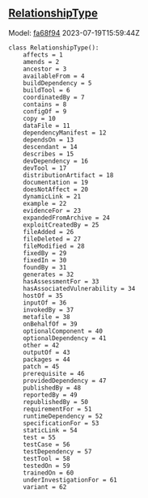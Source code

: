 ## [RelationshipType](https://github.com/spdx/spdx-3-model/blob/main/model/Core/Vocabularies/RelationshipType.md)
Model: [fa68f94](https://github.com/spdx/spdx-3-model/commit/fa68f942ae1a0d0e8f05df6526f147cbe64183ed) 2023-07-19T15:59:44Z
```
class RelationshipType():
    affects = 1
    amends = 2
    ancestor = 3
    availableFrom = 4
    buildDependency = 5
    buildTool = 6
    coordinatedBy = 7
    contains = 8
    configOf = 9
    copy = 10
    dataFile = 11
    dependencyManifest = 12
    dependsOn = 13
    descendant = 14
    describes = 15
    devDependency = 16
    devTool = 17
    distributionArtifact = 18
    documentation = 19
    doesNotAffect = 20
    dynamicLink = 21
    example = 22
    evidenceFor = 23
    expandedFromArchive = 24
    exploitCreatedBy = 25
    fileAdded = 26
    fileDeleted = 27
    fileModified = 28
    fixedBy = 29
    fixedIn = 30
    foundBy = 31
    generates = 32
    hasAssessmentFor = 33
    hasAssociatedVulnerability = 34
    hostOf = 35
    inputOf = 36
    invokedBy = 37
    metafile = 38
    onBehalfOf = 39
    optionalComponent = 40
    optionalDependency = 41
    other = 42
    outputOf = 43
    packages = 44
    patch = 45
    prerequisite = 46
    providedDependency = 47
    publishedBy = 48
    reportedBy = 49
    republishedBy = 50
    requirementFor = 51
    runtimeDependency = 52
    specificationFor = 53
    staticLink = 54
    test = 55
    testCase = 56
    testDependency = 57
    testTool = 58
    testedOn = 59
    trainedOn = 60
    underInvestigationFor = 61
    variant = 62
```
